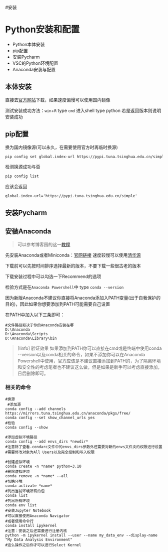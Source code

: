 #安装 
# Python安装和配置

+ Python本体安装
+ pip配置
+ 安装Pycharm
+ VSC的Python环境配置
+ Anaconda安装与配置


##  本体安装

直接去[官方网站](https://www.python.org/downloads/)下载，如果速度偏慢可以使用国内镜像

测试安装成功方法：`win`+`R` type `cmd` 进入shell type python 若是返回版本则说明安装成功

## pip配置

换为国内镜像源(可以永久，在需要使用官方时再临时换源)

```Bash
pip config set global.index-url https://pypi.tuna.tsinghua.edu.cn/simple
```

检测换源成功与否

```Bash
pip config list
```

应该会返回

```
global.index-url='https://pypi.tuna.tsinghua.edu.cn/simple'
```

## 安装Pycharm












## 安装Anaconda

>可以参考博客园的这一[教程](https://www.cnblogs.com/ajianbeyourself/p/17654155.html)

先安装Anaconda或者Miniconda：[官网链接](https://www.anaconda.com/download) 速度较慢可以使用[清华源](https://mirrors.tuna.tsinghua.edu.cn/anaconda/archive/)

下载前可以先按时间排序选择最新的版本，不要下载一些很古老的版本

下载安装过程中可以勾选一下Recommend的选项

检验方式是在`Anaconda Powershell`中 type `conda --version`

因为新版Anaconda不建议你直接将Anaconda添加入PATH变量(出于自我保护的目的)，因此如果你想要添加到PATH可能需要自己设置

在PATH中加入以下三条即可：

```
#文件路径取决于你的Anaconda安装在哪
D:\Anaconda
D:\Anaconda\Scripts
D:\Anaconda\Library\bin
```


> [!info] 验证效果
> 如果添加到PATH你可以直接在cmd或是终端中使用conda --version以及conda相关的命令，如果不添加你可以在Anaconda Powershell中使用，官方应该是不建议直接添加到PATH的，为了隔离环境和安全性的考虑笔者也不建议这么做，但是如果是新手可以考虑直接添加，日后删除即可。


### 相关的命令

```
#换源
 #添加源
conda config --add channels https://mirrors.tuna.tsinghua.edu.cn/anaconda/pkgs/free/
conda config --set show_channel_urls yes
#检验
conda config --show

#添加虚拟环境路径
conda config --add envs_dirs *newdir*
#注意除了查看.condarc文件中的envs_dirs参数外还需要对新的envs文件夹的权限进行设置
#需要修改对象为All Users以及完全控制和写入权限

#创建虚拟环境
conda create -n *name* python=3.10
#删除虚拟环境
conda remove -n *name* --all
#切换环境
conda activate *name*
#列出当前环境所有的包
conda list
#列出所有环境
conda env list
#安装Jupyter Notebook
#可以直接使用Anaconda Navigator
#或者使用命令行
conda install ipykernel
#注意：安装之后还需要进行注册内核
python -m ipykernel install --user --name my_data_env --display-name "My Data Analysis Environment"
#这么操作之后你才可以进行Select Kernel
```

